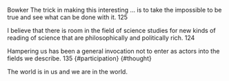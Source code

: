 ﻿Bowker
The trick in making this interesting … is to take the impossible to be true and see what can be done with it. 125

I believe that there is room in the field of science studies for new kinds of reading of science that are philosophically and politically rich. 124

Hampering us has been a general invocation not to enter as actors into the fields we describe. 135 {#participation} {#thought}

The world is in us and we are in the world.
